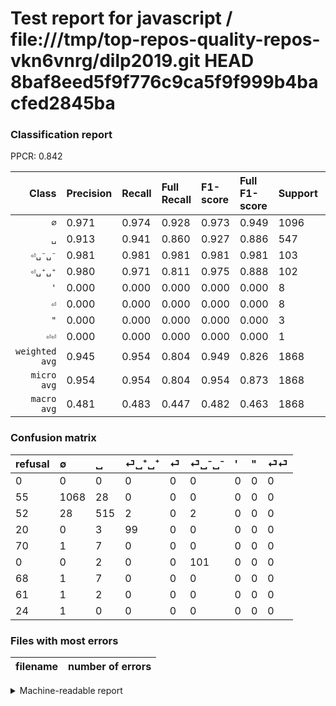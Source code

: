 # Test report for javascript / file:///tmp/top-repos-quality-repos-vkn6vnrg/dilp2019.git HEAD 8baf8eed5f9f776c9ca5f9f999b4bacfed2845ba

### Classification report

PPCR: 0.842

| Class | Precision | Recall | Full Recall | F1-score | Full F1-score | Support | Full Support | PPCR |
|------:|:----------|:-------|:------------|:---------|:---------|:--------|:-------------|:-----|
| `∅` | 0.971| 0.974| 0.928| 0.973| 0.949| 1096| 1151| 0.952 |
| `␣` | 0.913| 0.941| 0.860| 0.927| 0.886| 547| 599| 0.913 |
| `⏎␣⁻␣⁻` | 0.981| 0.981| 0.981| 0.981| 0.981| 103| 103| 1.000 |
| `⏎␣⁺␣⁺` | 0.980| 0.971| 0.811| 0.975| 0.888| 102| 122| 0.836 |
| `'` | 0.000| 0.000| 0.000| 0.000| 0.000| 8| 76| 0.105 |
| `⏎` | 0.000| 0.000| 0.000| 0.000| 0.000| 8| 78| 0.103 |
| `"` | 0.000| 0.000| 0.000| 0.000| 0.000| 3| 64| 0.047 |
| `⏎⏎` | 0.000| 0.000| 0.000| 0.000| 0.000| 1| 25| 0.040 |
| `weighted avg` | 0.945| 0.954| 0.804| 0.949| 0.826| 1868| 2218| 0.842 |
| `micro avg` | 0.954| 0.954| 0.804| 0.954| 0.873| 1868| 2218| 0.842 |
| `macro avg` | 0.481| 0.483| 0.447| 0.482| 0.463| 1868| 2218| 0.842 |

### Confusion matrix

|refusal|  ∅| ␣| ⏎␣⁺␣⁺| ⏎| ⏎␣⁻␣⁻| '| "| ⏎⏎| 
|:---|:---|:---|:---|:---|:---|:---|:---|:---|
|0 |0 |0 |0 |0 |0 |0 |0 |0 |
|55 |1068 |28 |0 |0 |0 |0 |0 |0 |
|52 |28 |515 |2 |0 |2 |0 |0 |0 |
|20 |0 |3 |99 |0 |0 |0 |0 |0 |
|70 |1 |7 |0 |0 |0 |0 |0 |0 |
|0 |0 |2 |0 |0 |101 |0 |0 |0 |
|68 |1 |7 |0 |0 |0 |0 |0 |0 |
|61 |1 |2 |0 |0 |0 |0 |0 |0 |
|24 |1 |0 |0 |0 |0 |0 |0 |0 |

### Files with most errors

| filename | number of errors|
|:----:|:-----|

<details>
    <summary>Machine-readable report</summary>
```json
{
  "cl_report": {"\"": {"f1-score": 0.0, "precision": 0.0, "recall": 0.0, "support": 3}, "\u0027": {"f1-score": 0.0, "precision": 0.0, "recall": 0.0, "support": 8}, "macro avg": {"f1-score": 0.4819652859124082, "precision": 0.4806012752948503, "recall": 0.4833903000292132, "support": 1868}, "micro avg": {"f1-score": 0.9544967880085653, "precision": 0.9544967880085653, "recall": 0.9544967880085653, "support": 1868}, "weighted avg": {"f1-score": 0.9494978808934713, "precision": 0.9446325010764324, "recall": 0.9544967880085653, "support": 1868}, "\u2205": {"f1-score": 0.9726775956284153, "precision": 0.9709090909090909, "recall": 0.9744525547445255, "support": 1096}, "\u23ce": {"f1-score": 0.0, "precision": 0.0, "recall": 0.0, "support": 8}, "\u23ce\u23ce": {"f1-score": 0.0, "precision": 0.0, "recall": 0.0, "support": 1}, "\u23ce\u2423\u207a\u2423\u207a": {"f1-score": 0.9753694581280787, "precision": 0.9801980198019802, "recall": 0.9705882352941176, "support": 102}, "\u23ce\u2423\u207b\u2423\u207b": {"f1-score": 0.9805825242718447, "precision": 0.9805825242718447, "recall": 0.9805825242718447, "support": 103}, "\u2423": {"f1-score": 0.927092709270927, "precision": 0.9131205673758865, "recall": 0.9414990859232175, "support": 547}},
  "cl_report_full": {"\"": {"f1-score": 0.0, "precision": 0.0, "recall": 0.0, "support": 64}, "\u0027": {"f1-score": 0.0, "precision": 0.0, "recall": 0.0, "support": 76}, "macro avg": {"f1-score": 0.46287838506186857, "precision": 0.4806012752948503, "recall": 0.44746412544886655, "support": 2218}, "micro avg": {"f1-score": 0.8727361722956437, "precision": 0.9544967880085653, "recall": 0.8038773669972948, "support": 2218}, "weighted avg": {"f1-score": 0.8259778295112293, "precision": 0.8498916780479536, "recall": 0.8038773669972948, "support": 2218}, "\u2205": {"f1-score": 0.9489115948467348, "precision": 0.9709090909090909, "recall": 0.9278887923544744, "support": 1151}, "\u23ce": {"f1-score": 0.0, "precision": 0.0, "recall": 0.0, "support": 78}, "\u23ce\u23ce": {"f1-score": 0.0, "precision": 0.0, "recall": 0.0, "support": 25}, "\u23ce\u2423\u207a\u2423\u207a": {"f1-score": 0.8878923766816142, "precision": 0.9801980198019802, "recall": 0.8114754098360656, "support": 122}, "\u23ce\u2423\u207b\u2423\u207b": {"f1-score": 0.9805825242718447, "precision": 0.9805825242718447, "recall": 0.9805825242718447, "support": 103}, "\u2423": {"f1-score": 0.8856405846947549, "precision": 0.9131205673758865, "recall": 0.8597662771285476, "support": 599}},
  "ppcr": 0.842200180342651
}
```
</details>
